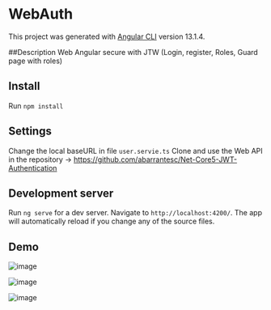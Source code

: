 
# WebAuth
This project was generated with [Angular CLI](https://github.com/angular/angular-cli) version 13.1.4.

##Description
Web Angular secure with JTW (Login, register, Roles, Guard page with roles)

## Install
Run `npm install`

## Settings
Change the local baseURL in file `user.servie.ts`
Clone and use the Web API in the repository -> https://github.com/abarrantesc/Net-Core5-JWT-Authentication

## Development server
Run `ng serve` for a dev server. Navigate to `http://localhost:4200/`. The app will automatically reload if you change any of the source files.

## Demo

![image](https://user-images.githubusercontent.com/44065280/168399192-48fc5f3e-4b36-4763-bfe7-529ab7ff4f07.png)

![image](https://user-images.githubusercontent.com/44065280/168399484-68543a13-e75e-4979-a45c-1051dc56b1ca.png)

![image](https://user-images.githubusercontent.com/44065280/168399464-287c8d43-4bab-44c1-a840-e5ede6545c45.png)

